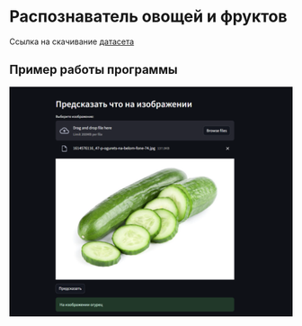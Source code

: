# Распознаватель овощей и фруктов
Ссылка на скачивание [датасета](https://www.kaggle.com/datasets/kritikseth/fruit-and-vegetable-image-recognition)
## Пример работы программы
![Пример](example.png)